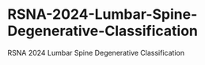 # RSNA-2024-Lumbar-Spine-Degenerative-Classification
RSNA 2024 Lumbar Spine Degenerative Classification

